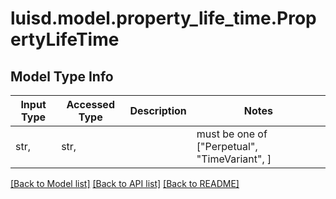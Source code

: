 # luisd.model.property_life_time.PropertyLifeTime

## Model Type Info
Input Type | Accessed Type | Description | Notes
------------ | ------------- | ------------- | -------------
str,  | str,  |  | must be one of ["Perpetual", "TimeVariant", ] 

[[Back to Model list]](../../README.md#documentation-for-models) [[Back to API list]](../../README.md#documentation-for-api-endpoints) [[Back to README]](../../README.md)

